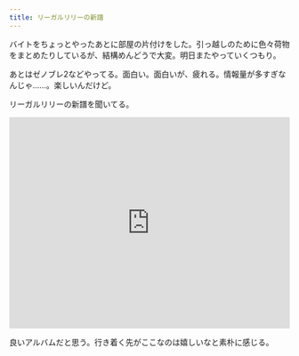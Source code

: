 ```yaml
---
title: リーガルリリーの新譜
---
```


バイトをちょっとやったあとに部屋の片付けをした。引っ越しのために色々荷物をまとめたりしているが、結構めんどうで大変。明日またやっていくつもり。

あとはゼノブレ2などやってる。面白い。面白いが、疲れる。情報量が多すぎなんじゃ……。楽しいんだけど。

リーガルリリーの新譜を聞いてる。

<iframe src="https://open.spotify.com/embed/album/0YMnwungrphEtyh8jkH4TE?utm_source=generator" width="100%" height="380" frameBorder="0" allowfullscreen="" allow="autoplay; clipboard-write; encrypted-media; fullscreen; picture-in-picture"></iframe>

良いアルバムだと思う。行き着く先がここなのは嬉しいなと素朴に感じる。